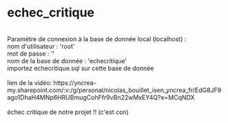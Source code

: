 # echec_critique
<br>
Paramètre de connexion à la base de donnée local (localhost) :<br>
nom d'utilisateur : 'root'<br>
mot de passe : ''<br>
nom de la base de donnée : 'echecritique'<br>
importez echecritique.sql sur cette base de donnée<br>
<br>
lien de la vidéo:
https://yncrea-my.sharepoint.com/:v:/g/personal/nicolas_bouillet_isen_yncrea_fr/EdG8JF9ago1DhaH4MNp6HRUBmugCohFfr9vBn22wMxEY4Q?e=MCqNDX
<br>
<br>
échec critique de notre projet !! (c'est con)
